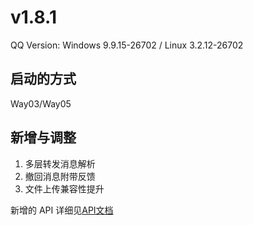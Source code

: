 # v1.8.1

QQ Version: Windows 9.9.15-26702 / Linux 3.2.12-26702

## 启动的方式
Way03/Way05

## 新增与调整
1. 多层转发消息解析
2. 撤回消息附带反馈
3. 文件上传兼容性提升

新增的 API 详细见[API文档](https://napneko.github.io/zh-CN/develop/extends_api)

